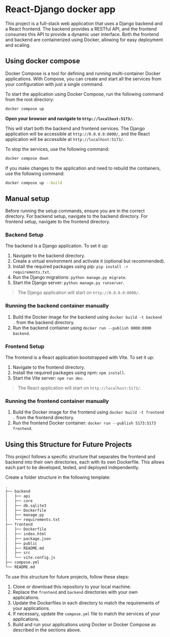 # React-Django docker app

This project is a full-stack web application that uses a Django backend and a React frontend. The backend provides a RESTful API, and the frontend consumes this API to provide a dynamic user interface. Both the frontend and backend are containerized using Docker, allowing for easy deployment and scaling.

## Using docker compose

Docker Compose is a tool for defining and running multi-container Docker applications. With Compose, you can create and start all the services from your configuration with just a single command.

To start the application using Docker Compose, run the following command from the root directory:

``` bash
docker compose up
```

**Open your browser and navigate to `http://localhost:5173/`.**

This will start both the backend and frontend services. The Django application will be accessible at `http://0.0.0.0:8000/`, and the React application will be accessible at `http://localhost:5173/`.

To stop the services, use the following command:

``` bash
docker compose down
```

If you make changes to the application and need to rebuild the containers, use the following command:

``` bash
docker compose up --build
```

## Manual setup

Before running the setup commands, ensure you are in the correct directory. For backend setup, navigate to the backend directory. For frontend setup, navigate to the frontend directory.

### Backend Setup

The backend is a Django application. To set it up:

1.  Navigate to the backend directory.
2.  Create a virtual environment and activate it (optional but recommended).
3.  Install the required packages using pip: `pip install -r requirements.txt`.
4.  Run the Django migrations: `python manage.py migrate`.
5.  Start the Django server: `python manage.py runserver`.

> The Django application will start on `http://0.0.0.0:8000/`.

### Running the backend container manually

1.  Build the Docker image for the backend using `docker build -t backend .` from the backend directory.
2.  Run the backend container using `docker run --publish 8000:8000 backend`.

### Frontend Setup

The frontend is a React application bootstrapped with Vite. To set it up:

1.  Navigate to the frontend directory.
2.  Install the required packages using npm: `npm install`.
3.  Start the Vite server: `npm run dev`.

> The React application will start on `http://localhost:5173/`.

### Running the frontend container manually

1.  Build the Docker image for the frontend using `docker build -t frontend .` from the frontend directory.
2.  Run the frontend Docker container: `docker run --publish 5173:5173 frontend`.

## Using this Structure for Future Projects

This project follows a specific structure that separates the frontend and backend into their own directories, each with its own Dockerfile. This allows each part to be developed, tested, and deployed independently.

Create a folder structure in the following template:

``` bash
.
├── backend
│   ├── api
│   ├── core
│   ├── db.sqlite3
│   ├── Dockerfile
│   ├── manage.py
│   └── requirements.txt
├── frontend
│   ├── Dockerfile
│   ├── index.html
│   ├── package.json
│   ├── public
│   ├── README.md
│   ├── src
│   └── vite.config.js
├── compose.yml
└── README.md
```

To use this structure for future projects, follow these steps:

1.  Clone or download this repository to your local machine.
2.  Replace the `frontend` and `backend` directories with your own applications.
3.  Update the Dockerfiles in each directory to match the requirements of your applications.
4.  If necessary, update the `compose.yml` file to match the services of your applications.
5.  Build and run your applications using Docker or Docker Compose as described in the sections above.